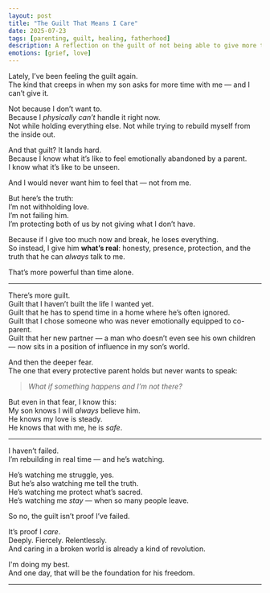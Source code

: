 ```yaml
---
layout: post
title: "The Guilt That Means I Care"
date: 2025-07-23
tags: [parenting, guilt, healing, fatherhood]
description: A reflection on the guilt of not being able to give more to my son, and how that guilt is rooted in love—not failure.
emotions: [grief, love]
---
```


Lately, I’ve been feeling the guilt again.  
The kind that creeps in when my son asks for more time with me — and I can’t give it.

Not because I don’t want to.  
Because I *physically can’t* handle it right now.  
Not while holding everything else. Not while trying to rebuild myself from the inside out.

And that guilt? It lands hard.  
Because I know what it’s like to feel emotionally abandoned by a parent.  
I know what it’s like to be unseen.

And I would never want him to feel that — not from me.

But here’s the truth:  
I’m not withholding love.  
I’m not failing him.  
I’m protecting both of us by not giving what I don’t have.

Because if I give too much now and break, he loses everything.  
So instead, I give him **what’s real**: honesty, presence, protection, and the truth that he can *always* talk to me.

That’s more powerful than time alone.

---

There’s more guilt.  
Guilt that I haven’t built the life I wanted yet.  
Guilt that he has to spend time in a home where he’s often ignored.  
Guilt that I chose someone who was never emotionally equipped to co-parent.  
Guilt that her new partner — a man who doesn’t even see his own children — now sits in a position of influence in my son’s world.

And then the deeper fear.  
The one that every protective parent holds but never wants to speak:  
> *What if something happens and I’m not there?*

But even in that fear, I know this:  
My son knows I will *always* believe him.  
He knows my love is steady.  
He knows that with me, he is *safe*.

---

I haven’t failed.  
I’m rebuilding in real time — and he’s watching.

He’s watching me struggle, yes.  
But he’s also watching me tell the truth.  
He’s watching me protect what’s sacred.  
He’s watching me *stay* — when so many people leave.

So no, the guilt isn’t proof I’ve failed.

It’s proof I *care*.  
Deeply. Fiercely. Relentlessly.  
And caring in a broken world is already a kind of revolution.

I'm doing my best.  
And one day, that will be the foundation for his freedom.


---